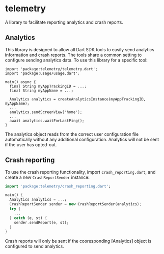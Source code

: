 # telemetry

A library to facilitate reporting analytics and crash reports.

## Analytics

This library is designed to allow all Dart SDK tools to easily send analytics
information and crash reports. The tools share a common setting to configure
sending analytics data. To use this library for a specific tool:

```
import 'package:telemetry/telemetry.dart';
import 'package:usage/usage.dart';

main() async {
  final String myAppTrackingID = ...;
  final String myAppName = ...;

  Analytics analytics = createAnalyticsInstance(myAppTrackingID, myAppName);
  ...
  analytics.sendScreenView('home');
  ...
  await analytics.waitForLastPing();
}
```

The analytics object reads from the correct user configuration file
automatically without any additional configuration. Analytics will not be sent
if the user has opted-out.

## Crash reporting

To use the crash reporting functionality, import `crash_reporting.dart`, and
create a new `CrashReportSender` instance:

```dart
import 'package:telemetry/crash_reporting.dart';

main() {
  Analytics analytics = ...;
  CrashReportSender sender = new CrashReportSender(analytics);
  try {
    ...
  } catch (e, st) {
    sender.sendReport(e, st);
  }
}
```

Crash reports will only be sent if the cooresponding [Analytics] object is
configured to send analytics.
